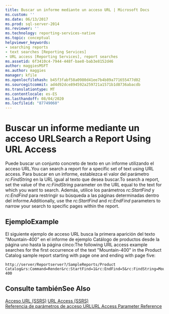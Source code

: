 ```yaml
---
title: Buscar un informe mediante un acceso URL | Microsoft Docs
ms.custom: ''
ms.date: 06/13/2017
ms.prod: sql-server-2014
ms.reviewer: ''
ms.technology: reporting-services-native
ms.topic: conceptual
helpviewer_keywords:
- searching reports
- text searches [Reporting Services]
- URL access [Reporting Services], report searches
ms.assetid: 6f3410c4-7944-448f-bae8-bab3e8152d46
author: maggiesMSFT
ms.author: maggies
manager: kfile
ms.openlocfilehash: b45f3fabf58a0980d41ee7b4b89a771655477d02
ms.sourcegitcommit: ad4d92dce894592a259721a1571b1d8736abacdb
ms.translationtype: MT
ms.contentlocale: es-ES
ms.lasthandoff: 08/04/2020
ms.locfileid: "87749060"
---
```

# <a name="search-a-report-using-url-access"></a><span data-ttu-id="7d977-102">Buscar un informe mediante un acceso URL</span><span class="sxs-lookup"><span data-stu-id="7d977-102">Search a Report Using URL Access</span></span>
  <span data-ttu-id="7d977-103">Puede buscar un conjunto concreto de texto en un informe utilizando el acceso URL.</span><span class="sxs-lookup"><span data-stu-id="7d977-103">You can search a report for a specific set of text using URL access.</span></span> <span data-ttu-id="7d977-104">Para buscar en un informe, establezca el valor del parámetro *rc:FindString* en la URL igual al texto que desea buscar.</span><span class="sxs-lookup"><span data-stu-id="7d977-104">To search a report, set the value of the *rc:FindString* parameter on the URL equal to the text for which you want to search.</span></span> <span data-ttu-id="7d977-105">Además, utilice los parámetros *rc:StartFind* y *rc:EndFind* para restringir su búsqueda a las páginas determinadas dentro del informe.</span><span class="sxs-lookup"><span data-stu-id="7d977-105">Additionally, use the *rc:StartFind* and *rc:EndFind* parameters to narrow your search to specific pages within the report.</span></span>  
  
## <a name="example"></a><span data-ttu-id="7d977-106">Ejemplo</span><span class="sxs-lookup"><span data-stu-id="7d977-106">Example</span></span>  
 <span data-ttu-id="7d977-107">El siguiente ejemplo de acceso URL busca la primera aparición del texto "Mountain-400" en el informe de ejemplo Catálogo de productos desde la página uno hasta la página cinco:</span><span class="sxs-lookup"><span data-stu-id="7d977-107">The following URL access example searches for the first occurrence of the text "Mountain-400" in the Product Catalog sample report starting with page one and ending with page five:</span></span>  
  
```  
http://server/Reportserver?/SampleReports/Product Catalog&rs:Command=Render&rc:StartFind=1&rc:EndFind=5&rc:FindString=Mountain-400  
```  
  
## <a name="see-also"></a><span data-ttu-id="7d977-108">Consulte también</span><span class="sxs-lookup"><span data-stu-id="7d977-108">See Also</span></span>  
 <span data-ttu-id="7d977-109">[Acceso URL &#40;SSRS&#41;](url-access-ssrs.md) </span><span class="sxs-lookup"><span data-stu-id="7d977-109">[URL Access &#40;SSRS&#41;](url-access-ssrs.md) </span></span>  
 [<span data-ttu-id="7d977-110">Referencia de parámetros de acceso URL</span><span class="sxs-lookup"><span data-stu-id="7d977-110">URL Access Parameter Reference</span></span>](url-access-parameter-reference.md)  
  
  
